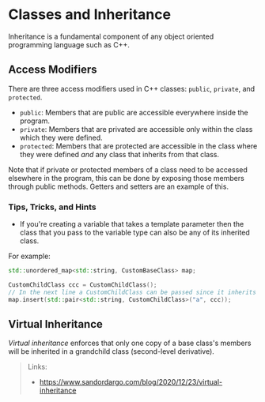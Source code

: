 # Classes and Inheritance

Inheritance is a fundamental component of any object oriented programming language such as C++.

## Access Modifiers

There are three access modifiers used in C++ classes: `public`, `private`, and `protected`.

- `public`: Members that are public are accessible everywhere inside the program.
- `private`: Members that are privated are accessible only within the class which they were defined.
- `protected`: Members that are protected are accessible in the class where they were defined _and_ any class that inherits from that class.

Note that if private or protected members of a class need to be accessed elsewhere in the program, this can be done by exposing those members through public methods. Getters and setters are an example of this.

### Tips, Tricks, and Hints

- If you're creating a variable that takes a template parameter then the class that you pass to the variable type can also be any of its inherited class.

For example:

```C++
std::unordered_map<std::string, CustomBaseClass> map;

CustomChildClass ccc = CustomChildClass();
// In the next line a CustomChildClass can be passed since it inherits from CustomBaseClass
map.insert(std::pair<std::string, CustomChildClass>("a", ccc)); 
```
## Virtual Inheritance
*Virtual inheritance* enforces that only one copy of a base class's members will be inherited in a grandchild class (second-level derivative).
> Links:
> - https://www.sandordargo.com/blog/2020/12/23/virtual-inheritance

